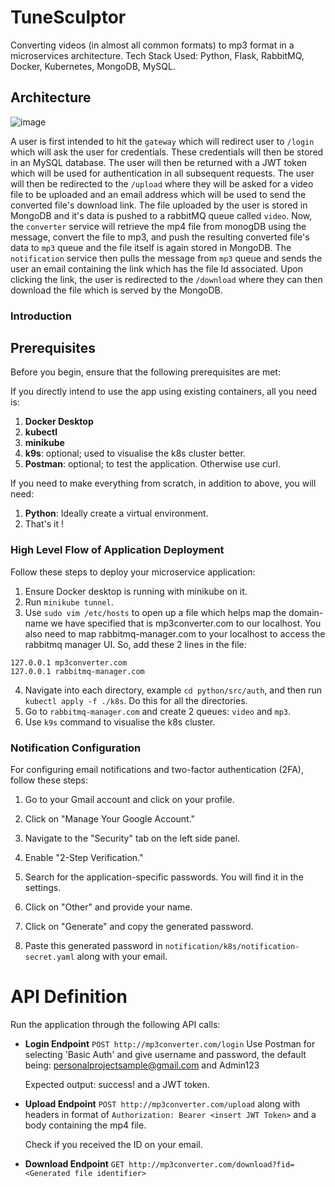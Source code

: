 
# TuneSculptor
Converting videos (in almost all common formats) to mp3 format in a microservices architecture. 
Tech Stack Used: Python, Flask, RabbitMQ, Docker, Kubernetes, MongoDB, MySQL.

## Architecture

![image](https://github.com/user-attachments/assets/8c4ba34d-2fad-41e8-98e0-b9de6d0b8250)

A user is first intended to hit the `gateway` which will redirect user to `/login` which will ask the user for credentials. These credentials will then be stored in an MySQL database. The user will then be returned with a JWT token which will be used for authentication in all subsequent requests. The user will then be redirected to the `/upload` where they will be asked for a video file to be uploaded and an email address which will be used to send the converted file's download link. The file uploaded by the user is stored in MongoDB and it's data is pushed to a rabbitMQ queue called `video`. Now, the `converter` service will retrieve the mp4 file from monogDB using the message, convert the file to mp3, and push the resulting converted file's data to `mp3` queue and the file itself is again stored in MongoDB. The `notification` service then pulls the message from `mp3` queue and sends the user an email containing the link which has the file Id associated. Upon clicking the link, the user is redirected to the `/download` where they can then download the file which is served by the  MongoDB.

### Introduction

## Prerequisites

Before you begin, ensure that the following prerequisites are met:

If you directly intend to use the app using existing containers, all you need is:
1. **Docker Desktop**
2. **kubectl**
3. **minikube**
4. **k9s**: optional; used to visualise the k8s cluster better.
5. **Postman**: optional; to test the application. Otherwise use curl.

If you need to make everything from scratch, in addition to above, you will need:
1. **Python**: Ideally create a virtual environment.
2. That's it !

### High Level Flow of Application Deployment

Follow these steps to deploy your microservice application:

1. Ensure Docker desktop is running with minikube on it. 
2. Run `minikube tunnel`.
3. Use `sudo vim /etc/hosts` to open up a file which helps map the domain-name we have specified that is mp3converter.com to our localhost. You also need to map rabbitmq-manager.com to your localhost to access the rabbitmq manager UI. So, add these 2 lines in the file:
```
127.0.0.1 mp3converter.com 
127.0.0.1 rabbitmq-manager.com
```
4. Navigate into each directory, example `cd python/src/auth`, and then run `kubectl apply -f ./k8s`. Do this for all the directories.
5. Go to `rabbitmq-manager.com` and create 2 queues: `video` and `mp3`.
6. Use `k9s` command to visualise the k8s cluster.

### Notification Configuration

For configuring email notifications and two-factor authentication (2FA), follow these steps:

1. Go to your Gmail account and click on your profile.

2. Click on "Manage Your Google Account."

3. Navigate to the "Security" tab on the left side panel.

4. Enable "2-Step Verification."

5. Search for the application-specific passwords. You will find it in the settings.

6. Click on "Other" and provide your name.

7. Click on "Generate" and copy the generated password.

8. Paste this generated password in `notification/k8s/notification-secret.yaml` along with your email.


# API Definition
Run the application through the following API calls:

- **Login Endpoint**
`POST http://mp3converter.com/login`
Use Postman for selecting 'Basic Auth' and give username and password, the default being: personalprojectsample@gmail.com and Admin123

  Expected output: success! and a JWT token.

- **Upload Endpoint**
`POST http://mp3converter.com/upload` along with headers in format of `Authorization: Bearer <insert JWT Token>` and a body containing the mp4 file.

  Check if you received the ID on your email.

- **Download Endpoint**
  `GET http://mp3converter.com/download?fid=<Generated file identifier>`
